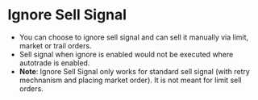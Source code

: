 # Ignore Sell Signal


- You can choose to ignore sell signal and can sell it manually via limit, market or trail orders.
- Sell signal when ignore is enabled would not be executed where autotrade is enabled.
- **Note**: Ignore Sell Signal only works for standard sell signal (with retry mechnanism and placing market order). It is not meant for limit sell orders.
